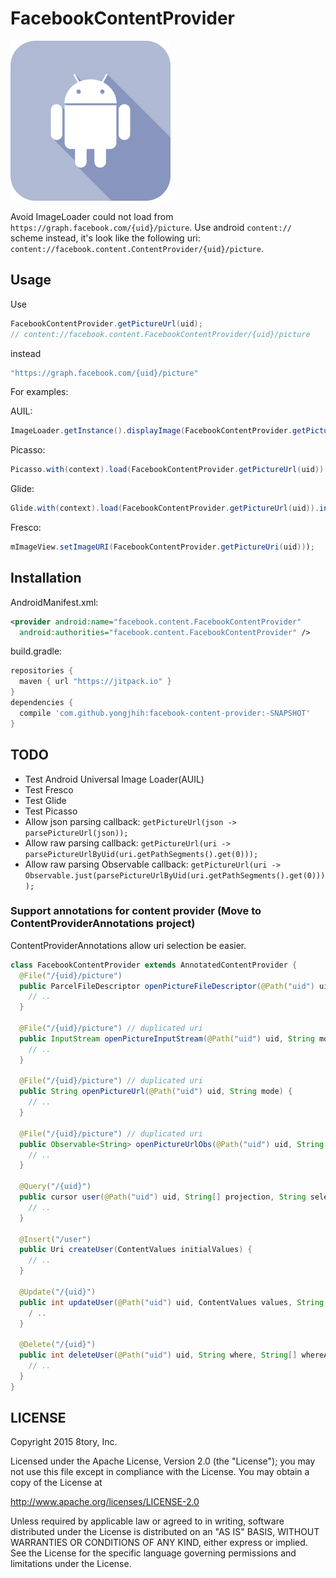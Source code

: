 # FacebookContentProvider

![](art/facebook-content-provider.png)

Avoid ImageLoader could not load from `https://graph.facebook.com/{uid}/picture`. Use android `content://` scheme instead, it's look like the following uri: `content://facebook.content.ContentProvider/{uid}/picture`.

## Usage

Use

```java
FacebookContentProvider.getPictureUrl(uid);
// content://facebook.content.FacebookContentProvider/{uid}/picture
```

instead

```java
"https://graph.facebook.com/{uid}/picture"
```

For examples:

AUIL:

```java
ImageLoader.getInstance().displayImage(FacebookContentProvider.getPictureUrl(uid), mImageView);
```

Picasso:

```java
Picasso.with(context).load(FacebookContentProvider.getPictureUrl(uid)).into(mImageView);
```

Glide:

```java
Glide.with(context).load(FacebookContentProvider.getPictureUrl(uid)).into(mImageView);
```

Fresco:

```java
mImageView.setImageURI(FacebookContentProvider.getPictureUri(uid)));
```

## Installation

AndroidManifest.xml:

```xml
<provider android:name="facebook.content.FacebookContentProvider"
  android:authorities="facebook.content.FacebookContentProvider" />
```

build.gradle:

```gradle
repositories {
  maven { url "https://jitpack.io" }
}
dependencies {
  compile 'com.github.yongjhih:facebook-content-provider:-SNAPSHOT'
}
```

## TODO

* Test Android Universal Image Loader(AUIL)
* Test Fresco
* Test Glide
* Test Picasso
* Allow json parsing callback: `getPictureUrl(json -> parsePictureUrl(json));`
* Allow raw parsing callback: `getPictureUrl(uri -> parsePictureUrlByUid(uri.getPathSegments().get(0)));`
* Allow raw parsing Observable callback: `getPictureUrl(uri -> Observable.just(parsePictureUrlByUid(uri.getPathSegments().get(0))));`

### Support annotations for content provider (Move to ContentProviderAnnotations project)

ContentProviderAnnotations allow uri selection be easier.

```java
class FacebookContentProvider extends AnnotatedContentProvider {
  @File("/{uid}/picture")
  public ParcelFileDescriptor openPictureFileDescriptor(@Path("uid") uid, String mode) {
    // ..
  }

  @File("/{uid}/picture") // duplicated uri
  public InputStream openPictureInputStream(@Path("uid") uid, String mode) {
    // ..
  }
  
  @File("/{uid}/picture") // duplicated uri
  public String openPictureUrl(@Path("uid") uid, String mode) {
    // ..
  }

  @File("/{uid}/picture") // duplicated uri
  public Observable<String> openPictureUrlObs(@Path("uid") uid, String mode) {
    // ..
  }

  @Query("/{uid}")
  public cursor user(@Path("uid") uid, String[] projection, String selection, String[] selectionArgs, String sortOrder) {
    // ..
  }
  
  @Insert("/user")
  public Uri createUser(ContentValues initialValues) {
    // ..
  }

  @Update("/{uid}")
  public int updateUser(@Path("uid") uid, ContentValues values, String where, String[] whereArgs) {
    / ..
  }

  @Delete("/{uid}")
  public int deleteUser(@Path("uid") uid, String where, String[] whereArgs) {
    // ..
  }
}
```

## LICENSE

Copyright 2015 8tory, Inc.

Licensed under the Apache License, Version 2.0 (the "License"); you may not use this file except in compliance with the License. You may obtain a copy of the License at

http://www.apache.org/licenses/LICENSE-2.0

Unless required by applicable law or agreed to in writing, software distributed under the License is distributed on an "AS IS" BASIS, WITHOUT WARRANTIES OR CONDITIONS OF ANY KIND, either express or implied. See the License for the specific language governing permissions and limitations under the License.

